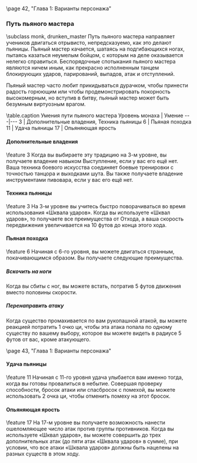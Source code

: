 \page 42, "Глава 1: Варианты персонажа"
### Путь пьяного мастера
\subclass monk, drunken_master
Путь пьяного мастера направляет учеников двигаться отрывисто, непредсказуемо, как это делают пьяницы. Пьяный мастер качается, шатаясь на подгибающихся ногах, пытаясь казаться неумелым бойцом, с которым на деле оказывается нелегко справиться. Беспорядочные спотыкания пьяного мастера являются ничем иным, как прекрасно исполненным танцем блокирующих ударов, парирований, выпадов, атак и отступлений.

Пьяный мастер часто любит прикидываться дурачком, чтобы принести радость горюющим или чтобы продемонстрировать покорность высокомерным, но вступив в битву, пьяный мастер может быть безумным виртуозным врагом.

\table.caption Умения пути пьяного мастера
Уровень монаха | Умение
---|---
3 | Дополнительные владения, Техника пьяницы
6 | Пьяная походка
11 | Удача пьяницы
17 | Опьяняющая ярость

#### Дополнительные владения
\feature 3
Когда вы выбираете эту традицию на 3-м уровне, вы получаете владение навыком Выступление, если у вас его ещё нет. Ваша техника боевого искусства соединяет боевые тренировки с точностью танцора и выходками шута. Вы также получаете владение инструментами пивовара, если у вас его ещё нет.

#### Техника пьяницы
\feature 3
На 3-м уровне вы учитесь быстро поворачиваться во время использования «Шквала ударов». Когда вы используете «Шквал ударов», то получаете все преимущества от Отхода, а ваша скорость передвижения увеличивается на 10 футов до конца этого хода.

#### Пьяная походка
\feature 6
Начиная с 6-го уровня, вы можете двигаться странным, покачивающимся образом. Вы получаете следующие преимущества.

##### Вскочить на ноги
Когда вы сбиты с ног, вы можете встать, потратив 5 футов движения вместо половины скорости.

##### Перенаправить атаку
Когда существо промахивается по вам рукопашной атакой, вы можете реакцией потратить 1 очко ци, чтобы эта атака попала по одному существу по вашему выбору, которое вы можете видеть в радиусе 5 футов от вас, кроме атакующего.


\page 43, "Глава 1: Варианты персонажа"
#### Удача пьяницы
\feature 11
Начиная с 11-го уровня удача улыбается вам именно тогда, когда вы готовы провалиться в небытие. Совершая проверку способности, бросок атаки или спасбросок с помехой, вы можете использовать 2 очка ци, чтобы отменить помеху на этот бросок.

#### Опьяняющая ярость
\feature 17
На 17-м уровне вы получаете возможность нанести ошеломляющее число атак против группы противников. Когда вы используете «Шквал ударов», вы можете совершить до трех дополнительных атак (до пяти атак «Шквала ударов» в сумме), при условии, что все атаки «Шквала ударов» должны быть нацелены на разных существ в этом ходу.
